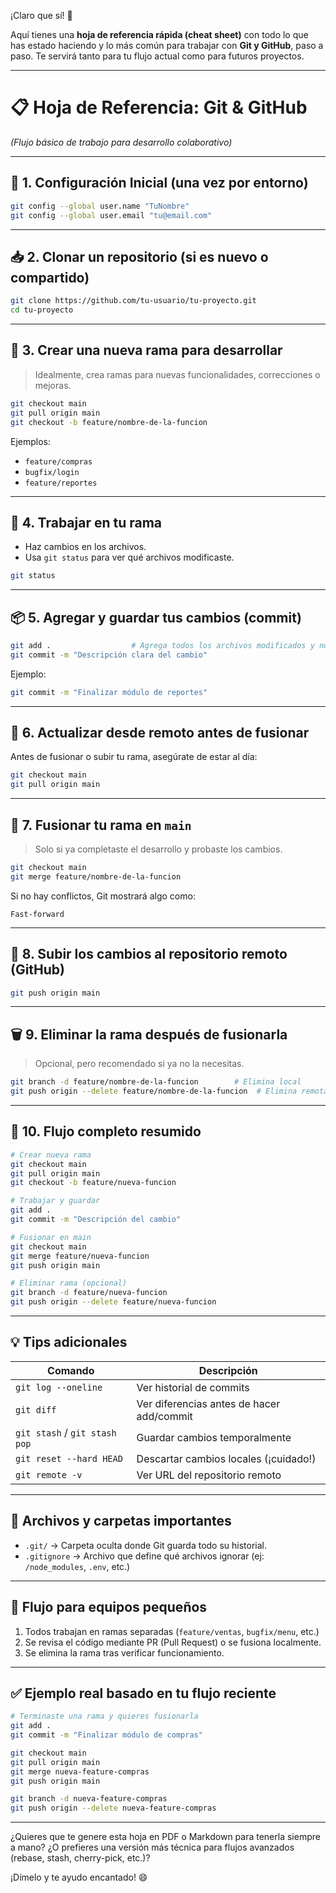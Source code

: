 ¡Claro que sí! 🎯

Aquí tienes una **hoja de referencia rápida (cheat sheet)** con todo lo que has estado haciendo y lo más común para trabajar con **Git y GitHub**, paso a paso. Te servirá tanto para tu flujo actual como para futuros proyectos.

---

# 📋 **Hoja de Referencia: Git & GitHub**

*(Flujo básico de trabajo para desarrollo colaborativo)*

---

## 🧪 1. **Configuración Inicial (una vez por entorno)**

```bash
git config --global user.name "TuNombre"
git config --global user.email "tu@email.com"
```

---

## 📥 2. **Clonar un repositorio (si es nuevo o compartido)**

```bash
git clone https://github.com/tu-usuario/tu-proyecto.git
cd tu-proyecto
```

---

## 🔀 3. **Crear una nueva rama para desarrollar**

> Idealmente, crea ramas para nuevas funcionalidades, correcciones o mejoras.

```bash
git checkout main
git pull origin main
git checkout -b feature/nombre-de-la-funcion
```

Ejemplos:

- `feature/compras`
- `bugfix/login`
- `feature/reportes`

---

## 📝 4. **Trabajar en tu rama**

- Haz cambios en los archivos.
- Usa `git status` para ver qué archivos modificaste.

```bash
git status
```

---

## 📦 5. **Agregar y guardar tus cambios (commit)**

```bash
git add .                  # Agrega todos los archivos modificados y nuevos
git commit -m "Descripción clara del cambio"
```

Ejemplo:

```bash
git commit -m "Finalizar módulo de reportes"
```

---

## 🔁 6. **Actualizar desde remoto antes de fusionar**

Antes de fusionar o subir tu rama, asegúrate de estar al día:

```bash
git checkout main
git pull origin main
```

---

## 🔗 7. **Fusionar tu rama en `main`**

> Solo si ya completaste el desarrollo y probaste los cambios.

```bash
git checkout main
git merge feature/nombre-de-la-funcion
```

Si no hay conflictos, Git mostrará algo como:

```
Fast-forward
```

---

## 🚀 8. **Subir los cambios al repositorio remoto (GitHub)**

```bash
git push origin main
```

---

## 🗑️ 9. **Eliminar la rama después de fusionarla**

> Opcional, pero recomendado si ya no la necesitas.

```bash
git branch -d feature/nombre-de-la-funcion        # Elimina local
git push origin --delete feature/nombre-de-la-funcion  # Elimina remota
```

---

## 🔄 10. **Flujo completo resumido**

```bash
# Crear nueva rama
git checkout main
git pull origin main
git checkout -b feature/nueva-funcion

# Trabajar y guardar
git add .
git commit -m "Descripción del cambio"

# Fusionar en main
git checkout main
git merge feature/nueva-funcion
git push origin main

# Eliminar rama (opcional)
git branch -d feature/nueva-funcion
git push origin --delete feature/nueva-funcion
```

---

## 💡 Tips adicionales


| Comando                       | Descripción                              |
| ----------------------------- | ----------------------------------------- |
| `git log --oneline`           | Ver historial de commits                  |
| `git diff`                    | Ver diferencias antes de hacer add/commit |
| `git stash` / `git stash pop` | Guardar cambios temporalmente             |
| `git reset --hard HEAD`       | Descartar cambios locales (¡cuidado!)    |
| `git remote -v`               | Ver URL del repositorio remoto            |

---

## 📁 Archivos y carpetas importantes

- `.git/` → Carpeta oculta donde Git guarda todo su historial.
- `.gitignore` → Archivo que define qué archivos ignorar (ej: `/node_modules`, `.env`, etc.)

---

## 🤝 Flujo para equipos pequeños

1. Todos trabajan en ramas separadas (`feature/ventas`, `bugfix/menu`, etc.)
2. Se revisa el código mediante PR (Pull Request) o se fusiona localmente.
3. Se elimina la rama tras verificar funcionamiento.

---

## ✅ Ejemplo real basado en tu flujo reciente

```bash
# Terminaste una rama y quieres fusionarla
git add .
git commit -m "Finalizar módulo de compras"

git checkout main
git pull origin main
git merge nueva-feature-compras
git push origin main

git branch -d nueva-feature-compras
git push origin --delete nueva-feature-compras
```

---

¿Quieres que te genere esta hoja en PDF o Markdown para tenerla siempre a mano?
¿O prefieres una versión más técnica para flujos avanzados (rebase, stash, cherry-pick, etc.)?

¡Dímelo y te ayudo encantado! 😄

